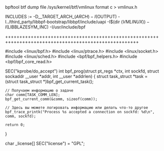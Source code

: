 bpftool btf dump file /sys/kernel/btf/vmlinux format c > vmlinux.h


INCLUDES := -D__TARGET_ARCH_$(ARCH) -I$(OUTPUT) -I../third_party/libbpf-bootstrap/libbpf/include/uapi -I$(dir $(VMLINUX)) -I$(LIBBLAZESYM_INC) -I/usr/include/bpf

+++++++++++++++++++++++++++++++++++++++++++++++++++++++++++++++++++++++++++++++++++++++++++++++++++++

#include <linux/bpf.h>
#include <linux/ptrace.h>
#include <linux/socket.h>
#include <linux/sched.h>
#include <bpf/bpf_helpers.h>
#include <bpf/bpf_core_read.h>

SEC("kprobe/do_accept")
int bpf_prog(struct pt_regs *ctx, int sockfd, struct sockaddr __user *addr, int __user *addrlen) {
    struct task_struct *task = (struct task_struct *)bpf_get_current_task();
    
    // Получаем информацию о задаче
    char comm[TASK_COMM_LEN];
    bpf_get_current_comm(&comm, sizeof(comm));

    // Здесь вы можете логировать информацию или делать что-то другое
    bpf_trace_printk("Process %s accepted a connection on sockfd: %d\n", comm, sockfd);

    return 0;
}

char _license[] SEC("license") = "GPL";

